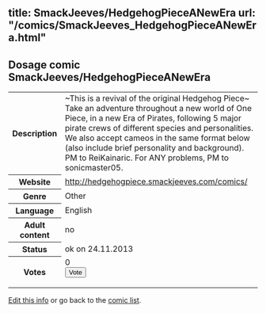 title: SmackJeeves/HedgehogPieceANewEra
url: "/comics/SmackJeeves_HedgehogPieceANewEra.html"
---
Dosage comic SmackJeeves/HedgehogPieceANewEra
-----------------------------------------

<p id="msg"></p>
<script type="text/javascript">
if (window.location.search === '?edit_info_mail=sent_ok') {
  var elem = document.getElementById("msg");
  elem.innerHTML = 'Edited information sucessfully sent for review, which is usually done daily. Thanks!';
  elem.className = 'ok';
}
</script>
<table class="comicinfo">
<tr>
<th>Description</th><td>~This is a revival of the original Hedgehog Piece~ Take an adventure throughout a new world of One Piece, in a new Era of Pirates, following 5 major pirate crews of different species and personalities. We also accept cameos in the same format below (also include brief personality and background). PM to ReiKainaric. For ANY problems, PM to sonicmaster05.</td>
</tr>
<tr>
<th>Website</th><td><a href="http://hedgehogpiece.smackjeeves.com/comics/">http://hedgehogpiece.smackjeeves.com/comics/</a></td>
</tr>
<tr>
<th>Genre</th><td>Other</td>
</tr>
<tr>
<th>Language</th><td>English</td>
</tr>
<tr>
<th>Adult content</th><td>no</td>
</tr>
<tr>
<th>Status</th><td>ok on 24.11.2013</td>
</tr>
<tr>
<th>Votes</th><td>0
<form action="http://gaecounter.appspot.com/count/" method="POST">
<input name="name" type="hidden" value="SmackJeeves_HedgehogPieceANewEra"/>
<input name="uid" type="hidden" id="voteuid" value=""/>
<input type="submit" value="Vote"/>
</form>
</td>
</tr>
</table>
<script type="text/javascript">
var ua = navigator.userAgent;
document.getElementById("voteuid").value = ua.replace(/[^a-zA-Z0-9\._:]/g , "_");;
</script>

[Edit this info](SmackJeeves_HedgehogPieceANewEra_edit.html) or go back to the [comic list](../comic-index.html).
